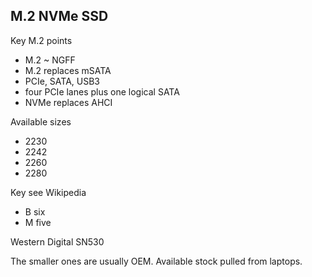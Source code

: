 ## M.2 NVMe SSD
Key M.2 points
- M.2 ~ NGFF
- M.2 replaces mSATA
- PCIe, SATA, USB3
- four PCIe lanes plus one logical SATA
- NVMe replaces AHCI

Available sizes
- 2230
- 2242
- 2260
- 2280

Key see Wikipedia
- B six
- M five

Western Digital SN530

The smaller ones are usually OEM.
Available stock pulled from laptops.
